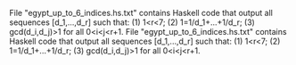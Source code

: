 File "egypt_up_to_6_indices.hs.txt" contains Haskell code that output all sequences [d_1,...,d_r] such that: (1) 1<r<7; (2) 1=1/d_1+...+1/d_r; (3) gcd(d_i,d_j)>1 for all 0<i<j<r+1.
File "egypt_up_to_6_indices.hs.txt" contains Haskell code that output all sequences [d_1,...,d_r] such that: (1) 1<r<7; (2) 1=1/d_1+...+1/d_r; (3) gcd(d_i,d_j)>1 for all 0<i<j<r+1.
